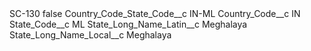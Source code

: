 <?xml version="1.0" encoding="UTF-8"?>
<CustomMetadata xmlns="http://soap.sforce.com/2006/04/metadata" xmlns:xsi="http://www.w3.org/2001/XMLSchema-instance" xmlns:xsd="http://www.w3.org/2001/XMLSchema">
    <label>SC-130</label>
    <protected>false</protected>
    <values>
        <field>Country_Code_State_Code__c</field>
        <value xsi:type="xsd:string">IN-ML</value>
    </values>
    <values>
        <field>Country_Code__c</field>
        <value xsi:type="xsd:string">IN</value>
    </values>
    <values>
        <field>State_Code__c</field>
        <value xsi:type="xsd:string">ML</value>
    </values>
    <values>
        <field>State_Long_Name_Latin__c</field>
        <value xsi:type="xsd:string">Meghalaya</value>
    </values>
    <values>
        <field>State_Long_Name_Local__c</field>
        <value xsi:type="xsd:string">Meghalaya</value>
    </values>
</CustomMetadata>
